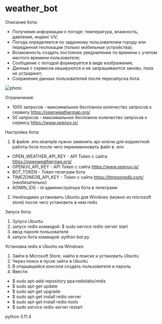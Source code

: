 # weather_bot

Описание бота:

- Получения информации о погоде: температура, влажность, давление, индекс UV;
- Погода определяется по заданному пользователем городу или переданной геолокации (только мобильные устройства);
- Возможность создать постояное уведомление по времени с учетом местого времени пользователя;
- Сообщение с погодой формируется в виде изображения;
- Данные с сервисов кешируются и не запрашиваются заново, пока не устрареют;
- Сохранение данных пользователей после перезапуска бота.

![photo](https://github.com/alexlarin112/weather_bot/assets/109760128/e5a70f59-507f-4354-8e6c-7c07d56196ff)

Ограничения:
- 1000 запросов - максимальное беспланое количество запросов к сервису https://openweathermap.org/
- 50 запросов - максимальное беспланое количество запросов к сервису https://www.openuv.io/ 


Настройка бота: 

1) В файле .env.example нужно заменить api-ключи для корректной работы бота после чего переименновать файл в .env
- OPEN_WEATHER_API_KEY - API Token с сайта https://openweathermap.org/
- OPENUV_API_KEY - API Token с сайта https://www.openuv.io/
- BOT_TOKEN - Token телеграм бота 
- TIMEZONEDB_API_KEY - Token с сайта https://timezonedb.com/ (необязательно)
- ADMIN_IDS - id администратора бота в телеграме 

2) Необходимо установить Ubuntu для Windows (можно из microsoft store) после чего установить в нем redis

Запуск бота: 

1) Зупуск Ubuntu
2) запуск redis командой: $ sudo service redis-server start
3) ввод пароля пользователя
4) запуск бота командой: python bot.py

Установка redis в Ubuntu на Windows:

1) Зайти в Microsoft Store, найти в поиске и установить Ubuntu
2) Через поиск в пуске зайти в Ubuntu
3) В открывшейся консоли создать пользователя и пароль   
4) Ввести:
- $ sudo apt-add-repository ppa:redislabs/redis
- $ sudo apt-get update
- $ sudo apt-get upgrade
- $ sudo apt-get install redis-server
- $ sudo apt-get install redis-tools
- $ sudo service redis-server restart


python 3.11.4
